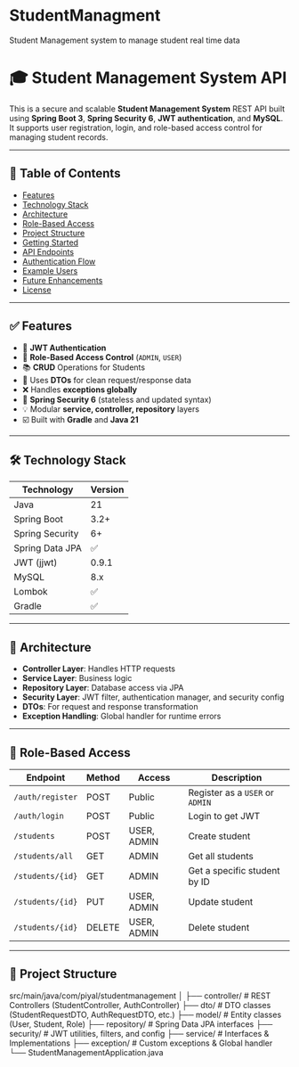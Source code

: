 # StudentManagment

Student Management system to manage student real time data

# 🎓 Student Management System API

This is a secure and scalable **Student Management System** REST API built using **Spring Boot 3**, **Spring Security 6**, **JWT authentication**, and **MySQL**. It supports user registration, login, and role-based access control for managing student records.

---

## 📌 Table of Contents

- [Features](#features)
- [Technology Stack](#technology-stack)
- [Architecture](#architecture)
- [Role-Based Access](#role-based-access)
- [Project Structure](#project-structure)
- [Getting Started](#getting-started)
- [API Endpoints](#api-endpoints)
- [Authentication Flow](#authentication-flow)
- [Example Users](#example-users)
- [Future Enhancements](#future-enhancements)
- [License](#license)

---

## ✅ Features

- 🔐 **JWT Authentication**
- 👥 **Role-Based Access Control** (`ADMIN`, `USER`)
- 📚 **CRUD** Operations for Students
- 🧾 Uses **DTOs** for clean request/response data
- ❌ Handles **exceptions globally**
- 🧠 **Spring Security 6** (stateless and updated syntax)
- 💡 Modular **service, controller, repository** layers
- ☑️ Built with **Gradle** and **Java 21**

---

## 🛠️ Technology Stack

| Technology      | Version |
| --------------- | ------- |
| Java            | 21      |
| Spring Boot     | 3.2+    |
| Spring Security | 6+      |
| Spring Data JPA | ✅      |
| JWT (jjwt)      | 0.9.1   |
| MySQL           | 8.x     |
| Lombok          | ✅      |
| Gradle          | ✅      |

---

## 🧩 Architecture

- **Controller Layer**: Handles HTTP requests
- **Service Layer**: Business logic
- **Repository Layer**: Database access via JPA
- **Security Layer**: JWT filter, authentication manager, and security config
- **DTOs**: For request and response transformation
- **Exception Handling**: Global handler for runtime errors

---

## 🔐 Role-Based Access

| Endpoint         | Method | Access      | Description                     |
| ---------------- | ------ | ----------- | ------------------------------- |
| `/auth/register` | POST   | Public      | Register as a `USER` or `ADMIN` |
| `/auth/login`    | POST   | Public      | Login to get JWT                |
| `/students`      | POST   | USER, ADMIN | Create student                  |
| `/students/all`  | GET    | ADMIN       | Get all students                |
| `/students/{id}` | GET    | ADMIN       | Get a specific student by ID    |
| `/students/{id}` | PUT    | USER, ADMIN | Update student                  |
| `/students/{id}` | DELETE | USER, ADMIN | Delete student                  |

---

## 📁 Project Structure

src/main/java/com/piyal/studentmanagement
│
├── controller/ # REST Controllers (StudentController, AuthController)
├── dto/ # DTO classes (StudentRequestDTO, AuthRequestDTO, etc.)
├── model/ # Entity classes (User, Student, Role)
├── repository/ # Spring Data JPA interfaces
├── security/ # JWT utilities, filters, and config
├── service/ # Interfaces & Implementations
├── exception/ # Custom exceptions & Global handler
└── StudentManagementApplication.java
